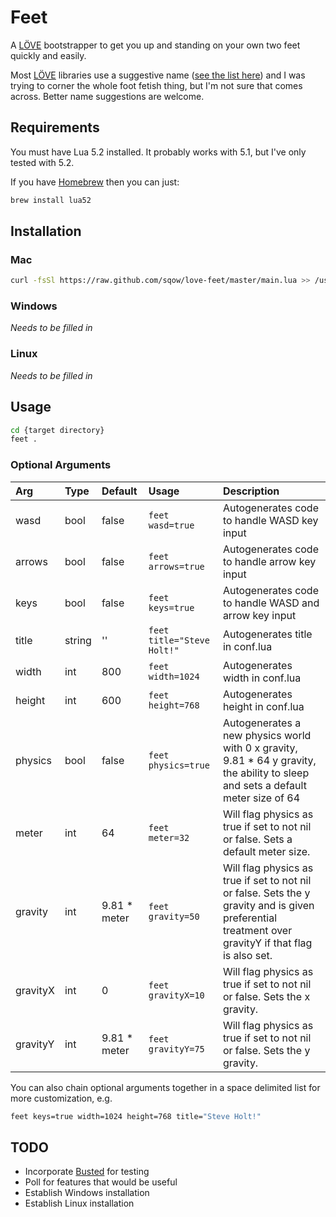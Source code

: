 # Feet

A [LÖVE](http://love2d.org/) bootstrapper to get you up and standing on your own two feet quickly and easily.

Most [LÖVE](http://love2d.org/) libraries use a suggestive name ([see the list here](https://www.love2d.org/wiki/Category:Libraries)) and I was trying to corner the whole foot fetish thing, but I'm not sure that comes across. Better name suggestions are welcome.

## Requirements

You must have Lua 5.2 installed. It probably works with 5.1, but I've only tested with 5.2.

If you have [Homebrew](http://brew.sh/) then you can just:
```sh
brew install lua52
```

## Installation

### Mac

```sh
curl -fsSl https://raw.github.com/sqow/love-feet/master/main.lua >> /usr/local/bin/feet; chmod a+x /usr/local/bin/feet;
```

### Windows

_Needs to be filled in_

### Linux

_Needs to be filled in_

## Usage

```sh
cd {target directory}
feet .
```

### Optional Arguments

| Arg       | Type  | Default       | Usage     | Description |
| :-------- | :---- | :------------ | :-------- | :---------- |
| wasd      | bool  | false         | `feet wasd=true` | Autogenerates code to handle WASD key input |
| arrows    | bool  | false         | `feet arrows=true` | Autogenerates code to handle arrow key input |
| keys      | bool  | false         | `feet keys=true` | Autogenerates code to handle WASD and arrow key input |
| title     | string| ''            | `feet title="Steve Holt!"` | Autogenerates title in conf.lua |
| width     | int   | 800           | `feet width=1024` | Autogenerates width in conf.lua |
| height    | int   | 600           | `feet height=768` | Autogenerates height in conf.lua |
| physics   | bool  | false         | `feet physics=true` | Autogenerates a new physics world with 0 x gravity, 9.81 * 64 y gravity, the ability to sleep and sets a default meter size of 64 |
| meter     | int   | 64            | `feet meter=32` | Will flag physics as true if set to not nil or false. Sets a default meter size. |
| gravity   | int   | 9.81 * meter  | `feet gravity=50` | Will flag physics as true if set to not nil or false. Sets the y gravity and is given preferential treatment over gravityY if that flag is also set. |
| gravityX  | int   | 0             | `feet gravityX=10` | Will flag physics as true if set to not nil or false. Sets the x gravity. |
| gravityY  | int   | 9.81 * meter  | `feet gravityY=75` | Will flag physics as true if set to not nil or false. Sets the y gravity. |

You can also chain optional arguments together in a space delimited list for more customization, e.g.
```sh
feet keys=true width=1024 height=768 title="Steve Holt!"
```

## TODO
- Incorporate [Busted](http://olivinelabs.com/busted/) for testing
- Poll for features that would be useful
- Establish Windows installation
- Establish Linux installation
